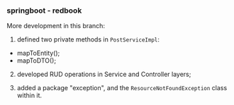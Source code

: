 ### springboot - redbook
More development in this branch:
1. defined two private methods in `PostServiceImpl`:
- mapToEntity();
- mapToDTO();

2. developed RUD operations in Service and Controller layers;

3. added a package "exception", and the `ResourceNotFoundException` class within it.
